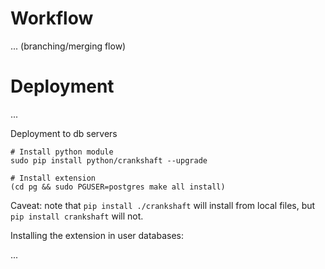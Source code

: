 # Workflow

... (branching/merging flow)

# Deployment

...

Deployment to db servers

```
# Install python module
sudo pip install python/crankshaft --upgrade

# Install extension
(cd pg && sudo PGUSER=postgres make all install)
```

Caveat: note that `pip install ./crankshaft` will install
from local files, but `pip install crankshaft` will not.

Installing the extension in user databases:

...
